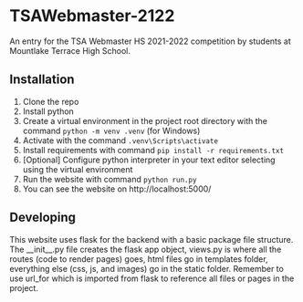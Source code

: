 # TSAWebmaster-2122

An entry for the TSA Webmaster HS 2021-2022 competition by students at Mountlake Terrace High School.

## Installation

1. Clone the repo
2. Install python
3. Create a virtual environment in the project root directory with the command `python -m venv .venv` (for Windows)
4. Activate with the command `.venv\Scripts\activate`
5. Install requirements with command `pip install -r requirements.txt`
6. \[Optional] Configure python interpreter in your text editor selecting using the virtual environment
7. Run the website with command `python run.py`
8. You can see the website on http://localhost:5000/

## Developing

This website uses flask for the backend with a basic package file structure.
The \_\_init\_\_.py file creates the flask app object, views.py is where all the routes (code to render pages) goes, html files go in templates folder, everything else (css, js, and images) go in the static folder. Remember to use url_for which is imported from flask to reference all files or pages in the project.
